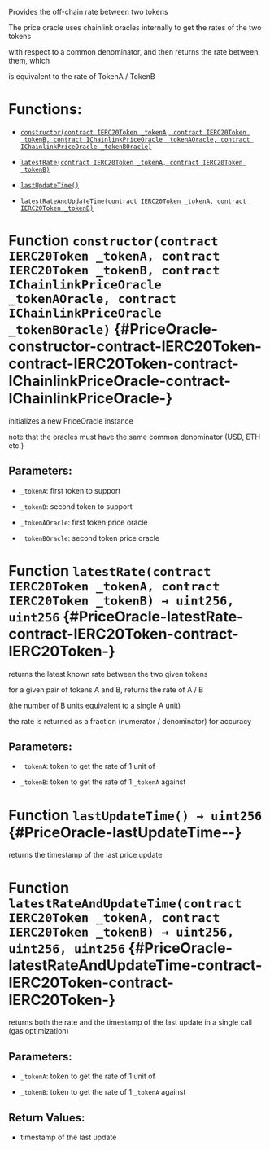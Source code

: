 Provides the off-chain rate between two tokens

The price oracle uses chainlink oracles internally to get the rates of the two tokens

with respect to a common denominator, and then returns the rate between them, which

is equivalent to the rate of TokenA / TokenB

# Functions:

- [`constructor(contract IERC20Token _tokenA, contract IERC20Token _tokenB, contract IChainlinkPriceOracle _tokenAOracle, contract IChainlinkPriceOracle _tokenBOracle)`](#PriceOracle-constructor-contract-IERC20Token-contract-IERC20Token-contract-IChainlinkPriceOracle-contract-IChainlinkPriceOracle-)

- [`latestRate(contract IERC20Token _tokenA, contract IERC20Token _tokenB)`](#PriceOracle-latestRate-contract-IERC20Token-contract-IERC20Token-)

- [`lastUpdateTime()`](#PriceOracle-lastUpdateTime--)

- [`latestRateAndUpdateTime(contract IERC20Token _tokenA, contract IERC20Token _tokenB)`](#PriceOracle-latestRateAndUpdateTime-contract-IERC20Token-contract-IERC20Token-)

# Function `constructor(contract IERC20Token _tokenA, contract IERC20Token _tokenB, contract IChainlinkPriceOracle _tokenAOracle, contract IChainlinkPriceOracle _tokenBOracle)` {#PriceOracle-constructor-contract-IERC20Token-contract-IERC20Token-contract-IChainlinkPriceOracle-contract-IChainlinkPriceOracle-}

initializes a new PriceOracle instance

note that the oracles must have the same common denominator (USD, ETH etc.)

## Parameters:

- `_tokenA`:         first token to support

- `_tokenB`:         second token to support

- `_tokenAOracle`:   first token price oracle

- `_tokenBOracle`:   second token price oracle

# Function `latestRate(contract IERC20Token _tokenA, contract IERC20Token _tokenB) → uint256, uint256` {#PriceOracle-latestRate-contract-IERC20Token-contract-IERC20Token-}

returns the latest known rate between the two given tokens

for a given pair of tokens A and B, returns the rate of A / B

(the number of B units equivalent to a single A unit)

the rate is returned as a fraction (numerator / denominator) for accuracy

## Parameters:

- `_tokenA`: token to get the rate of 1 unit of

- `_tokenB`: token to get the rate of 1 `_tokenA` against

# Function `lastUpdateTime() → uint256` {#PriceOracle-lastUpdateTime--}

returns the timestamp of the last price update

# Function `latestRateAndUpdateTime(contract IERC20Token _tokenA, contract IERC20Token _tokenB) → uint256, uint256, uint256` {#PriceOracle-latestRateAndUpdateTime-contract-IERC20Token-contract-IERC20Token-}

returns both the rate and the timestamp of the last update in a single call (gas optimization)

## Parameters:

- `_tokenA`: token to get the rate of 1 unit of

- `_tokenB`: token to get the rate of 1 `_tokenA` against

## Return Values:

- timestamp of the last update
